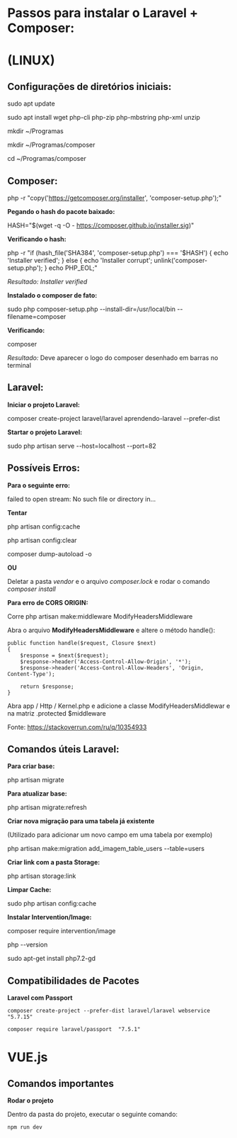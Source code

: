 # Passos para instalar o Laravel + Composer: #

# (LINUX) #

## Configurações de diretórios iniciais:

sudo apt update

sudo apt install wget php-cli php-zip php-mbstring php-xml unzip

mkdir ~/Programas

mkdir ~/Programas/composer

cd ~/Programas/composer

## Composer:

php -r "copy('https://getcomposer.org/installer', 'composer-setup.php');"

**Pegando o hash do pacote baixado:**

HASH="$(wget -q -O - https://composer.github.io/installer.sig)"

**Verificando o hash:**

php -r "if (hash_file('SHA384', 'composer-setup.php') === '$HASH') { echo 'Installer verified'; } else { echo 'Installer corrupt'; unlink('composer-setup.php'); } echo PHP_EOL;"

*Resultado:*
*Installer verified*

**Instalado o composer de fato:**

sudo php composer-setup.php --install-dir=/usr/local/bin --filename=composer

**Verificando:**

composer

*Resultado:* Deve aparecer o logo do composer desenhado em barras no terminal

## Laravel:

**Iniciar o projeto Laravel:**

composer create-project laravel/laravel aprendendo-laravel --prefer-dist

**Startar o projeto Laravel:**

sudo php artisan serve --host=localhost --port=82


## Possíveis Erros:

**Para o seguinte erro:**

failed to open stream: No such file or directory in...

**Tentar**

php artisan config:cache 

php artisan config:clear 

composer dump-autoload -o

**OU**

Deletar a pasta *vendor* e o arquivo *composer.lock* e rodar o comando *composer install*

**Para erro de CORS ORIGIN:**

Corre php artisan make:middleware ModifyHeadersMiddleware

Abra o arquivo **ModifyHeadersMiddleware** e altere o método handle():

```
public function handle($request, Closure $next) 
{ 
    $response = $next($request); 
    $response->header('Access-Control-Allow-Origin', '*'); 
    $response->header('Access-Control-Allow-Headers', 'Origin, Content-Type'); 

    return $response; 
} 
```
Abra app / Http / Kernel.php e adicione a classe ModifyHeadersMiddlewar e na matriz .protected $middleware

Fonte: [https://stackoverrun.com/ru/q/10354933 ](https://stackoverrun.com/ru/q/10354933 )

## Comandos úteis Laravel:

**Para criar base:**

 php artisan migrate

**Para atualizar base:**

php artisan migrate:refresh

**Criar nova migração para uma tabela já existente**

(Utilizado para adicionar um novo campo em uma tabela por exemplo)

php artisan make:migration add_imagem_table_users --table=users

**Criar link com a pasta Storage:**

php artisan storage:link

**Limpar Cache:**

sudo php artisan config:cache

**Instalar Intervention/Image:**

composer require intervention/image

php --version

sudo apt-get install php7.2-gd

## Compatibilidades de Pacotes

**Laravel com Passport**

```
composer create-project --prefer-dist laravel/laravel webservice "5.7.15"
```

```
composer require laravel/passport  "7.5.1"
```

# VUE.js

## Comandos importantes

**Rodar o projeto**

Dentro da pasta do projeto, executar o seguinte comando:

```
npm run dev
```





